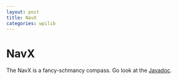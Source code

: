 ```yaml
---
layout: post
title: NavX
categories: wpilib
---
```

# NavX

The NavX is a fancy-schmancy compass. Go look at the [Javadoc](http://www.kauailabs.com/public_files/navx-mxp/apidocs/java/).
